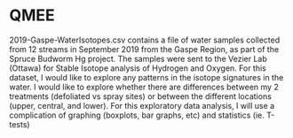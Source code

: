 # QMEE

2019-Gaspe-WaterIsotopes.csv contains a file of water samples collected from 12 streams in September 2019 from the Gaspe Region, as part of the Spruce Budworm Hg project. The samples were sent to the Vezier Lab (Ottawa) for Stable Isotope analysis of Hydrogen and Oxygen. 
For this dataset, I would like to explore any patterns in the isotope signatures in the water. I would like to explore whether there are differences between my 2 treatments (defoliated vs spray sites) or between the different locations (upper, central, and lower). For this exploratory data analysis, I will use a complication of graphing (boxplots, bar graphs, etc) and statistics (ie. T-tests)
